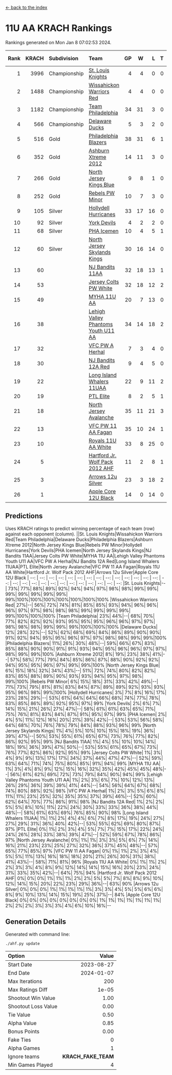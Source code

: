 [<- back to the index](readme.md)
# 11U AA KRACH Rankings
Rankings generated on Mon Jan  8 07:02:53 2024.

Rank|KRACH|Subdivision|Team|GP|W|L|T|OTW|OTL|SoS|Exp Wins|Win Diff
---:|---:|:---|:---|---:|---:|---:|---:|---:|---:|---:|---:|---:
1|3996|Championship|[St. Louis Knights](https://gamesheetstats.com/seasons/3659/teams/143319/schedule)|4|4|0|0|0|0|133|4.8|-0.0
2|1488|Championship|[Wissahickon Warriors Red](https://gamesheetstats.com/seasons/3659/teams/140468/schedule)|4|4|0|0|1|0|48|4.8|-0.0
3|1182|Championship|[Team Philadelphia](https://gamesheetstats.com/seasons/3659/teams/140788/schedule)|34|31|3|0|1|1|138|31.9|0.0
4|566|Championship|[Delaware Ducks](https://gamesheetstats.com/seasons/3659/teams/140453/schedule)|5|3|2|0|1|0|516|3.9|0.0
5|516|Gold|[Philadelphia Blazers](https://gamesheetstats.com/seasons/3659/teams/140461/schedule)|38|31|6|1|1|1|261|32.3|-0.0
6|352|Gold|[Ashburn Xtreme 2012](https://gamesheetstats.com/seasons/3659/teams/140775/schedule)|14|11|3|0|1|0|220|11.9|0.0
7|266|Gold|[North Jersey Kings Blue](https://gamesheetstats.com/seasons/3659/teams/140459/schedule)|9|8|1|0|0|0|36|8.9|0.0
8|252|Gold|[Rebels PW Minor](https://gamesheetstats.com/seasons/3659/teams/140786/schedule)|10|7|3|0|0|0|230|7.9|0.0
9|105|Silver|[Hollydell Hurricanes](https://gamesheetstats.com/seasons/3659/teams/140777/schedule)|33|17|16|0|1|3|439|17.9|0.0
10|92|Silver|[York Devils](https://gamesheetstats.com/seasons/3659/teams/140469/schedule)|4|2|2|0|1|0|479|2.9|0.0
11|68|Silver|[PHA Icemen](https://gamesheetstats.com/seasons/3659/teams/143313/schedule)|10|4|5|1|1|0|221|5.4|0.0
12|60|Silver|[North Jersey Skylands Kings](https://gamesheetstats.com/seasons/3659/teams/140784/schedule)|30|16|14|0|2|2|160|16.9|0.0
13|60||[NJ Bandits 11AA](https://gamesheetstats.com/seasons/3659/teams/140782/schedule)|32|18|13|1|0|2|126|19.4|0.0
14|53||[Jersey Colts PW White](https://gamesheetstats.com/seasons/3659/teams/140778/schedule)|32|18|12|2|2|0|97|19.9|0.0
15|49||[MYHA 11U AA](https://gamesheetstats.com/seasons/3659/teams/140781/schedule)|20|7|13|0|0|0|318|7.9|0.0
16|38||[Lehigh Valley Phantoms Youth U11 AA](https://gamesheetstats.com/seasons/3659/teams/140779/schedule)|34|14|18|2|1|1|297|15.9|0.0
17|32||[VFC PW A Herhal](https://gamesheetstats.com/seasons/3659/teams/140467/schedule)|7|3|4|0|1|1|103|3.9|0.0
18|30||[NJ Bandits 12A Red](https://gamesheetstats.com/seasons/3659/teams/140458/schedule)|9|4|5|0|0|0|39|4.9|0.0
19|22||[Long Island Whalers 11UAA](https://gamesheetstats.com/seasons/3659/teams/140780/schedule)|22|9|11|2|0|1|64|10.9|0.0
20|19||[PTL Elite](https://gamesheetstats.com/seasons/3659/teams/140462/schedule)|8|2|5|1|0|0|43|3.4|0.0
21|18||[North Jersey Avalanche](https://gamesheetstats.com/seasons/3659/teams/140783/schedule)|35|11|21|3|1|4|132|13.4|0.0
22|13||[VFC PW 11 AA Fagan](https://gamesheetstats.com/seasons/3659/teams/140789/schedule)|35|10|24|1|3|1|257|11.4|0.0
23|10||[Royals 11U AA White](https://gamesheetstats.com/seasons/3659/teams/140787/schedule)|33|8|25|0|1|0|259|8.9|0.0
24|5||[Hartford Jr. Wolf Pack 2012 AHF](https://gamesheetstats.com/seasons/3659/teams/140776/schedule)|11|2|8|1|0|0|35|3.4|0.0
25|3||[Arrows 12u Silver](https://gamesheetstats.com/seasons/3659/teams/140774/schedule)|23|3|18|2|0|1|59|4.9|0.0
26|1||[Apple Core 12U Black](https://gamesheetstats.com/seasons/3659/teams/140773/schedule)|14|0|14|0|0|0|335|0.9|0.0

## Predictions
Uses KRACH ratings to predict winning percentage of each team (row) against each opponent (column).
||St. Louis Knights|Wissahickon Warriors Red|Team Philadelphia|Delaware Ducks|Philadelphia Blazers|Ashburn Xtreme 2012|North Jersey Kings Blue|Rebels PW Minor|Hollydell Hurricanes|York Devils|PHA Icemen|North Jersey Skylands Kings|NJ Bandits 11AA|Jersey Colts PW White|MYHA 11U AA|Lehigh Valley Phantoms Youth U11 AA|VFC PW A Herhal|NJ Bandits 12A Red|Long Island Whalers 11UAA|PTL Elite|North Jersey Avalanche|VFC PW 11 AA Fagan|Royals 11U AA White|Hartford Jr. Wolf Pack 2012 AHF|Arrows 12u Silver|Apple Core 12U Black
| --: | --: | --: | --: | --: | --: | --: | --: | --: | --: | --: | --: | --: | --: | --: | --: | --: | --: | --: | --: | --: | --: | --: | --: | --: | --: | --: 
|St. Louis Knights|--| 73%| 77%| 88%| 89%| 92%| 94%| 94%| 97%| 98%| 98%| 99%| 99%| 99%| 99%| 99%| 99%| 99%| 99%|100%|100%|100%|100%|100%|100%|100%
|Wissahickon Warriors Red| 27%|--| 56%| 72%| 74%| 81%| 85%| 85%| 93%| 94%| 96%| 96%| 96%| 97%| 97%| 98%| 98%| 98%| 99%| 99%| 99%| 99%| 99%|100%|100%|100%
|Team Philadelphia| 23%| 44%|--| 68%| 70%| 77%| 82%| 82%| 92%| 93%| 95%| 95%| 95%| 96%| 96%| 97%| 97%| 98%| 98%| 98%| 99%| 99%| 99%|100%|100%|100%
|Delaware Ducks| 12%| 28%| 32%|--| 52%| 62%| 68%| 69%| 84%| 86%| 89%| 90%| 90%| 91%| 92%| 94%| 95%| 95%| 96%| 97%| 97%| 98%| 98%| 99%| 99%|100%
|Philadelphia Blazers| 11%| 26%| 30%| 48%|--| 59%| 66%| 67%| 83%| 85%| 88%| 90%| 90%| 91%| 91%| 93%| 94%| 95%| 96%| 96%| 97%| 97%| 98%| 99%| 99%|100%
|Ashburn Xtreme 2012|  8%| 19%| 23%| 38%| 41%|--| 57%| 58%| 77%| 79%| 84%| 85%| 86%| 87%| 88%| 90%| 92%| 92%| 94%| 95%| 95%| 96%| 97%| 99%| 99%|100%
|North Jersey Kings Blue|  6%| 15%| 18%| 32%| 34%| 43%|--| 51%| 72%| 74%| 80%| 82%| 82%| 83%| 85%| 88%| 89%| 90%| 93%| 93%| 94%| 95%| 97%| 98%| 99%|100%
|Rebels PW Minor|  6%| 15%| 18%| 31%| 33%| 42%| 49%|--| 71%| 73%| 79%| 81%| 81%| 83%| 84%| 87%| 89%| 89%| 92%| 93%| 93%| 95%| 96%| 98%| 99%|100%
|Hollydell Hurricanes|  3%|  7%|  8%| 16%| 17%| 23%| 28%| 29%|--| 53%| 61%| 64%| 64%| 66%| 68%| 74%| 77%| 78%| 83%| 85%| 86%| 89%| 92%| 95%| 97%| 99%
|York Devils|  2%|  6%|  7%| 14%| 15%| 21%| 26%| 27%| 47%|--| 58%| 61%| 61%| 63%| 65%| 71%| 75%| 76%| 81%| 83%| 84%| 87%| 91%| 95%| 97%| 99%
|PHA Icemen|  2%|  4%|  5%| 11%| 12%| 16%| 20%| 21%| 39%| 42%|--| 53%| 53%| 56%| 58%| 64%| 68%| 70%| 76%| 78%| 79%| 84%| 88%| 93%| 96%| 99%
|North Jersey Skylands Kings|  1%|  4%|  5%| 10%| 10%| 15%| 18%| 19%| 36%| 39%| 47%|--| 50%| 53%| 55%| 61%| 65%| 67%| 73%| 76%| 77%| 82%| 86%| 92%| 95%| 99%
|NJ Bandits 11AA|  1%|  4%|  5%| 10%| 10%| 14%| 18%| 19%| 36%| 39%| 47%| 50%|--| 53%| 55%| 61%| 65%| 67%| 73%| 76%| 77%| 82%| 86%| 92%| 95%| 99%
|Jersey Colts PW White|  1%|  3%|  4%|  9%|  9%| 13%| 17%| 17%| 34%| 37%| 44%| 47%| 47%|--| 52%| 59%| 63%| 64%| 71%| 74%| 75%| 80%| 85%| 91%| 94%| 99%
|MYHA 11U AA|  1%|  3%|  4%|  8%|  9%| 12%| 15%| 16%| 32%| 35%| 42%| 45%| 45%| 48%|--| 56%| 61%| 62%| 69%| 72%| 73%| 79%| 84%| 90%| 94%| 99%
|Lehigh Valley Phantoms Youth U11 AA|  1%|  2%|  3%|  6%|  7%| 10%| 12%| 13%| 26%| 29%| 36%| 39%| 39%| 41%| 44%|--| 54%| 56%| 64%| 67%| 68%| 74%| 80%| 88%| 92%| 98%
|VFC PW A Herhal|  1%|  2%|  3%|  5%|  6%|  8%| 11%| 11%| 23%| 25%| 32%| 35%| 35%| 37%| 39%| 46%|--| 52%| 60%| 62%| 64%| 70%| 77%| 86%| 91%| 98%
|NJ Bandits 12A Red|  1%|  2%|  2%|  5%|  5%|  8%| 10%| 11%| 22%| 24%| 30%| 33%| 33%| 36%| 38%| 44%| 48%|--| 58%| 61%| 63%| 69%| 76%| 85%| 90%| 98%
|Long Island Whalers 11UAA|  1%|  1%|  2%|  4%|  4%|  6%|  7%|  8%| 17%| 19%| 24%| 27%| 27%| 29%| 31%| 36%| 40%| 42%|--| 53%| 55%| 62%| 69%| 80%| 87%| 97%
|PTL Elite|  0%|  1%|  2%|  3%|  4%|  5%|  7%|  7%| 15%| 17%| 22%| 24%| 24%| 26%| 28%| 33%| 38%| 39%| 47%|--| 52%| 59%| 67%| 78%| 86%| 97%
|North Jersey Avalanche|  0%|  1%|  1%|  3%|  3%|  5%|  6%|  7%| 14%| 16%| 21%| 23%| 23%| 25%| 27%| 32%| 36%| 37%| 45%| 48%|--| 57%| 65%| 77%| 85%| 97%
|VFC PW 11 AA Fagan|  0%|  1%|  1%|  2%|  3%|  4%|  5%|  5%| 11%| 13%| 16%| 18%| 18%| 20%| 21%| 26%| 30%| 31%| 38%| 41%| 43%|--| 58%| 71%| 81%| 96%
|Royals 11U AA White|  0%|  1%|  1%|  2%|  2%|  3%|  3%|  4%|  8%|  9%| 12%| 14%| 14%| 15%| 16%| 20%| 23%| 24%| 31%| 33%| 35%| 42%|--| 64%| 75%| 94%
|Hartford Jr. Wolf Pack 2012 AHF|  0%|  0%|  0%|  1%|  1%|  1%|  2%|  2%|  5%|  5%|  7%|  8%|  8%|  9%| 10%| 12%| 14%| 15%| 20%| 22%| 23%| 29%| 36%|--| 63%| 90%
|Arrows 12u Silver|  0%|  0%|  0%|  1%|  1%|  1%|  1%|  1%|  3%|  3%|  4%|  5%|  5%|  6%|  6%|  8%|  9%| 10%| 13%| 14%| 15%| 19%| 25%| 37%|--| 84%
|Apple Core 12U Black|  0%|  0%|  0%|  0%|  0%|  0%|  0%|  0%|  1%|  1%|  1%|  1%|  1%|  1%|  1%|  2%|  2%|  2%|  3%|  3%|  3%|  4%|  6%| 10%| 16%|--

## Generation Details

Generated with command line:
```
./ahf.py update
```

| Option | Value |
| :----- | ----: |
| Start Date | 2023-08-27 |
| End Date | 2024-01-07 |
| Max Iterations | 200 |
| Max Ratings Diff | 1e-05 |
| Shootout Win Value | 1.00 |
| Shootout Loss Value | 0.00 |
| Tie Value | 0.50 |
| Alpha Value | 0.85 |
| Bonus Points | 0.00 |
| Fake Ties | 0 |
| Alpha Games | 1 |
| Ignore teams | __KRACH_FAKE_TEAM__ |
| Min Games Played | 4 |

